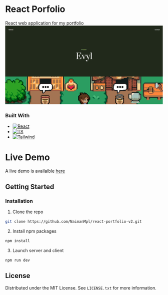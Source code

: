 # React Porfolio

React web application for my portfolio
![Portfolio](src/assets/readme-bg.png)

### Built With

* [![React][React.js]][React-url]
* [![TS][Typescript]][Typescript-url]
* [![Tailwind][TailwindCSS]][Tailwindcss-url]

# Live Demo

A live demo is availaible [here](https://www.naiman.fr/)

## Getting Started

### Installation
1. Clone the repo
```sh
git clone https://github.com/NaimanMpl/react-portfolio-v2.git
```
2. Install npm packages
```sh
npm install
```
3. Launch server and client
```sh
npm run dev
```

## License
Distributed under the MIT License. See `LICENSE.txt` for more information.

[Typescript]: https://img.shields.io/badge/TypeScript-007ACC?style=for-the-badge&logo=typescript&logoColor=white
[Typescript-url]: https://www.typescriptlang.org/
[Node.js]: https://img.shields.io/badge/Node.js-43853D?style=for-the-badge&logo=node.js&logoColor=white
[Nodejs-url]: https://nodejs.org/en
[React.js]: https://img.shields.io/badge/React-20232A?style=for-the-badge&logo=react&logoColor=61DAFB
[React-url]: https://reactjs.org/
[SASS]: https://img.shields.io/badge/Sass-CC6699?style=for-the-badge&logo=sass&logoColor=white
[Sass-url]: https://sass-lang.com/
[Tailwindcss-url]: https://tailwindcss.com/
[TailwindCSS]: https://img.shields.io/badge/Tailwind_CSS-38B2AC?style=for-the-badge&logo=tailwind-css&logoColor=white